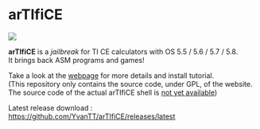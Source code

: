 # arTIfiCE

![](images/artifice.gif)

**arTIfiCE** is a _jailbreak_ for TI CE calculators with OS 5.5 / 5.6 / 5.7 / 5.8.  
It brings back ASM programs and games!

Take a look at the [webpage](https://yvantt.github.io/arTIfiCE/) for more details and install tutorial.  
(This repository only contains the source code, under GPL, of the website. The source code of the actual arTIfiCE shell is [not yet available](https://github.com/YvanTT/arTIfiCE/blob/master/src/not_yet.txt))

Latest release download : https://github.com/YvanTT/arTIfiCE/releases/latest
